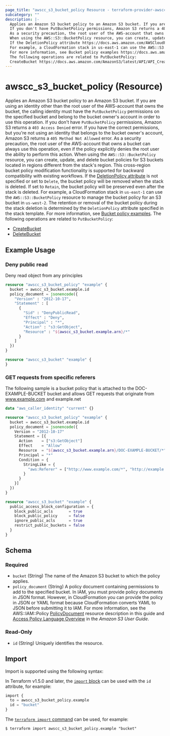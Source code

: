 ```yaml
---
page_title: "awscc_s3_bucket_policy Resource - terraform-provider-awscc"
subcategory: ""
description: |-
  Applies an Amazon S3 bucket policy to an Amazon S3 bucket. If you are using an identity other than the root user of the AWS-account that owns the bucket, the calling identity must have the PutBucketPolicy permissions on the specified bucket and belong to the bucket owner's account in order to use this operation.
  If you don't have PutBucketPolicy permissions, Amazon S3 returns a 403 Access Denied error. If you have the correct permissions, but you're not using an identity that belongs to the bucket owner's account, Amazon S3 returns a 405 Method Not Allowed error.
  As a security precaution, the root user of the AWS-account that owns a bucket can always use this operation, even if the policy explicitly denies the root user the ability to perform this action.
  When using the AWS::S3::BucketPolicy resource, you can create, update, and delete bucket policies for S3 buckets located in regions different from the stack's region. This cross-region bucket policy modification functionality is supported for backward compatibility with existing workflows.
  If the DeletionPolicy attribute https://docs.aws.amazon.com/AWSCloudFormation/latest/UserGuide/aws-attribute-deletionpolicy.html is not specified or set to Delete, the bucket policy will be removed when the stack is deleted. If set to Retain, the bucket policy will be preserved even after the stack is deleted.
  For example, a CloudFormation stack in us-east-1 can use the AWS::S3::BucketPolicy resource to manage the bucket policy for an S3 bucket in us-west-2. The retention or removal of the bucket policy during the stack deletion is determined by the DeletionPolicy attribute specified in the stack template.
  For more information, see Bucket policy examples https://docs.aws.amazon.com/AmazonS3/latest/userguide/example-bucket-policies.html.
  The following operations are related to PutBucketPolicy:
  CreateBucket https://docs.aws.amazon.com/AmazonS3/latest/API/API_CreateBucket.htmlDeleteBucket https://docs.aws.amazon.com/AmazonS3/latest/API/API_DeleteBucket.html
---
```


# awscc_s3_bucket_policy (Resource)

Applies an Amazon S3 bucket policy to an Amazon S3 bucket. If you are using an identity other than the root user of the AWS-account that owns the bucket, the calling identity must have the ``PutBucketPolicy`` permissions on the specified bucket and belong to the bucket owner's account in order to use this operation.
 If you don't have ``PutBucketPolicy`` permissions, Amazon S3 returns a ``403 Access Denied`` error. If you have the correct permissions, but you're not using an identity that belongs to the bucket owner's account, Amazon S3 returns a ``405 Method Not Allowed`` error.
   As a security precaution, the root user of the AWS-account that owns a bucket can always use this operation, even if the policy explicitly denies the root user the ability to perform this action. 
  When using the ``AWS::S3::BucketPolicy`` resource, you can create, update, and delete bucket policies for S3 buckets located in regions different from the stack's region. This cross-region bucket policy modification functionality is supported for backward compatibility with existing workflows.
  If the [DeletionPolicy attribute](https://docs.aws.amazon.com/AWSCloudFormation/latest/UserGuide/aws-attribute-deletionpolicy.html) is not specified or set to ``Delete``, the bucket policy will be removed when the stack is deleted. If set to ``Retain``, the bucket policy will be preserved even after the stack is deleted.
  For example, a CloudFormation stack in ``us-east-1`` can use the ``AWS::S3::BucketPolicy`` resource to manage the bucket policy for an S3 bucket in ``us-west-2``. The retention or removal of the bucket policy during the stack deletion is determined by the ``DeletionPolicy`` attribute specified in the stack template.
 For more information, see [Bucket policy examples](https://docs.aws.amazon.com/AmazonS3/latest/userguide/example-bucket-policies.html).
 The following operations are related to ``PutBucketPolicy``:
  +   [CreateBucket](https://docs.aws.amazon.com/AmazonS3/latest/API/API_CreateBucket.html) 
  +   [DeleteBucket](https://docs.aws.amazon.com/AmazonS3/latest/API/API_DeleteBucket.html)

## Example Usage

### Deny public read

Deny read object from any principles

```terraform
resource "awscc_s3_bucket_policy" "example" {
  bucket = awscc_s3_bucket.example.id
  policy_document = jsonencode({
    "Version" : "2012-10-17",
    "Statement" : [
      {
        "Sid" : "DenyPublicRead",
        "Effect" : "Deny",
        "Principal" : "*",
        "Action" : "s3:GetObject",
        "Resource" : "${awscc_s3_bucket.example.arn}/*"
      }
    ]
  })
}

resource "awscc_s3_bucket" "example" {
}
```

### GET requests from specific referers

The following sample is a bucket policy that is attached to the DOC-EXAMPLE-BUCKET bucket and allows GET requests that originate from www.example.com and example.net

```terraform
data "aws_caller_identity" "current" {}

resource "awscc_s3_bucket_policy" "example" {
  bucket = awscc_s3_bucket.example.id
  policy_document = jsonencode({
    Version = "2012-10-17"
    Statement = [{
      Action    = ["s3:GetObject"]
      Effect    = "Allow"
      Resource  = "${awscc_s3_bucket.example.arn}/DOC-EXAMPLE-BUCKET/*"
      Principal = "*"
      Condition = {
        StringLike = {
          "aws:Referer" = ["http://www.example.com/*", "http://example.net/*"]
        }
      }
    }]
  })
}

resource "awscc_s3_bucket" "example" {
  public_access_block_configuration = {
    block_public_acls       = true
    block_public_policy     = false
    ignore_public_acls      = true
    restrict_public_buckets = false
  }
}
```

<!-- schema generated by tfplugindocs -->
## Schema

### Required

- `bucket` (String) The name of the Amazon S3 bucket to which the policy applies.
- `policy_document` (String) A policy document containing permissions to add to the specified bucket. In IAM, you must provide policy documents in JSON format. However, in CloudFormation you can provide the policy in JSON or YAML format because CloudFormation converts YAML to JSON before submitting it to IAM. For more information, see the AWS::IAM::Policy [PolicyDocument](https://docs.aws.amazon.com/AWSCloudFormation/latest/UserGuide/aws-resource-iam-policy.html#cfn-iam-policy-policydocument) resource description in this guide and [Access Policy Language Overview](https://docs.aws.amazon.com/AmazonS3/latest/dev/access-policy-language-overview.html) in the *Amazon S3 User Guide*.

### Read-Only

- `id` (String) Uniquely identifies the resource.

## Import

Import is supported using the following syntax:

In Terraform v1.5.0 and later, the [`import` block](https://developer.hashicorp.com/terraform/language/import) can be used with the `id` attribute, for example:

```terraform
import {
  to = awscc_s3_bucket_policy.example
  id = "bucket"
}
```

The [`terraform import` command](https://developer.hashicorp.com/terraform/cli/commands/import) can be used, for example:

```shell
$ terraform import awscc_s3_bucket_policy.example "bucket"
```